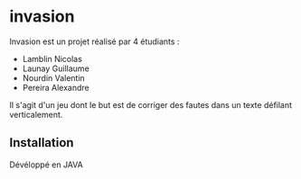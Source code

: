 # invasion

Invasion est un projet réalisé par 4 étudiants :
  - Lamblin Nicolas
  - Launay Guillaume
  - Nourdin Valentin
  - Pereira Alexandre
  
Il s'agit d'un jeu dont le but est de corriger des fautes dans un texte défilant verticalement.

## Installation

Dévéloppé en JAVA
